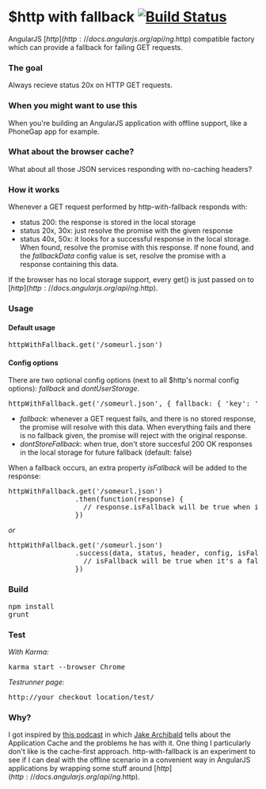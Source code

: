 # $http with fallback [![Build Status](https://travis-ci.org/timschlechter/http-with-fallback.png?branch=master)](https://travis-ci.org/TimSchlechter/http-with-fallback)
AngularJS [$http](http://docs.angularjs.org/api/ng.$http) compatible factory which can provide a fallback for failing GET requests.

### The goal
Always recieve status 20x on HTTP GET requests.

### When you might want to use this
When you're building an AngularJS application with offline support, like a PhoneGap app for example.

### What about the browser cache?
What about all those JSON services responding with no-caching headers?

### How it works
Whenever a GET request performed by http-with-fallback responds with:
- status 200: the response is stored in the local storage
- status 20x, 30x: just resolve the promise with the given response
- status 40x, 50x: it looks for a successful response in the local storage. When found, resolve the promise with this response. If none found, and the _fallbackData_ config value is set, resolve the promise with a response containing this data.

If the browser has no local storage support, every get() is just passed on to [$http](http://docs.angularjs.org/api/ng.$http).

### Usage
#### Default usage
<pre>httpWithFallback.get('/someurl.json')</pre>

#### Config options
There are two optional config options (next to all $http's normal config options): _fallback_ and _dontUserStorage_.

<pre>httpWithFallback.get('/someurl.json', { fallback: { 'key': 'value' }, dontStoreFallback: true });</pre>

- *fallback*: whenever a GET request fails, and there is no stored response, the promise will resolve with this data. When everything fails and there is no fallback given, the promise will reject with the original response.
- *dontStoreFallback*: when true, don't store succesful 200 OK responses in the local storage for future fallback (default: false)

When a fallback occurs, an extra property _isFallback_ will be added to the response:

<pre>httpWithFallback.get('/someurl.json')
                .then(function(response) {
                  // response.isFallback will be true when it's a fallback response
                })</pre>

_or_

<pre>httpWithFallback.get('/someurl.json')
                .success(data, status, header, config, isFallback) {
                  // isFallback will be true when it's a fallback response
                })</pre>

### Build
<pre>npm install
grunt</pre>

### Test
_With Karma:_
<pre>karma start --browser Chrome</pre>
_Testrunner page:_
<pre>http://your_checkout_location/test/</pre>

### Why?
I got inspired by [this podcast](http://javascriptjabber.com/069-jsj-the-application-cache-with-jake-archibald/) in which [Jake Archibald](http://jakearchibald.com/) tells about the Application Cache and the problems he has with it. One thing I particularly don't like is the cache-first approach.
http-with-fallback is an experiment to see if I can deal with the offline scenario in a convenient way in AngularJS applications by wrapping some stuff around [$http](http://docs.angularjs.org/api/ng.$http).
